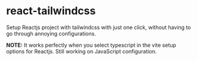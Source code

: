 # react-tailwindcss

Setup Reactjs project with tailwindcss with just one click, without having to go through annoying configurations.

**NOTE:** It works perfectly when you select typescript in the vite setup options for Reactjs. Still working on JavaScript configuration.